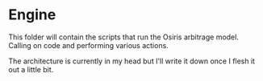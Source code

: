 # Engine

This folder will contain the scripts that run the Osiris arbitrage model. Calling on code and performing various actions.

The architecture is currently in my head but I'll write it down once I flesh it out a little bit.
